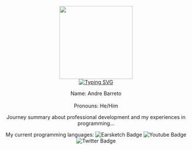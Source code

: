 <div id="header" align="center">
  <img src="https://i.imgur.com/DQtEKwl.png" width="200"/>
</div>

<div id="intro" align="center">
<a href="https://git.io/typing-svg"><img src="https://readme-typing-svg.demolab.com?font=Fira+Code&pause=1000&random=false&width=500&lines=Hello!+%F0%9F%91%8B+Allow+me+to+introduce+myself!" alt="Typing SVG" /></a>

<p>
  Name: Andre Barreto <br></br>
  Pronouns: He/Him

  Journey summary about professional development and my experiences in programming...
</p>

<div id="badges">
  My current programming languages:
  <img src="https://img.shields.io/badge/EarSketch-purple?style=for-the-badge&logo=data%3Aimage%2Fpng%3Bbase64%2CiVBORw0KGgoAAAANSUhEUgAAASwAAACWCAYAAABkW7XSAAAYaElEQVR42u2dCVRU973H%2B5r22Bd1VBTZBlkGlV02EQSUfd9xAFkExYhsKpAouGDdtQ1D3E3q8iKbJU3aRAyYNIuaYtM2m%2B28xCbN0cc7aULSl8PLa59tXzvvfk%2BkJ7Ew8784wAzz%2FZwz5%2FT0xHuY33w%2F37n%2Fe%2B%2Fc%2B41vEEIIIYQQQgghhBBCzIbnnntO2bi1MWvduoeOp2ek%2FaGgsKCXUyHjBfKG3CF%2F27ZtzUYeORXyNU6cPBG6adPGxqzsrP75C9x0D07913%2B8bO1sdMeOHWNoyJiDnCFvX80f8ohcIp%2FIKadkgQwMDPzL2bNnXIqLix5JTknqnz3H6mshufcVGRWp4dTIWIOc6cshcoq8IrfIL3LMqU1iXnjhsmL79m0JGZnp111cnfWW1FdfKpXrB1u2bAngBMlYgXwhZ6KZRH6RY%2BQZueYEJxGdnZ0ztm%2FfvjZ0aUj%2FzFkzhItq6DXLaqYuIiK8lpMkYwXyhZzJzSbyjFwj38g5J2nGdD3VNUX6BkoOCVny1PwFbv8tNwx4KWZM17nNV%2F1Z2g1%2FmhMlYwXyhZwhb6PJKfKNnCPvyD0namacOHHCMyEh%2FnFPL4%2BBqdMelPXhW82epZP%2B3aD0zdWblJSoWVf%2BkPrsubO%2BnCoZK5Av5Ax5Q%2B6QP%2BRQTm6Rc%2BQduUf%2BOVUzYGBg4NvS2n5V8JLFb8yYqZD1gTs5z7uDf5eTk32gaeeO9CtXr%2FDYABl3rkq5Q%2F6QQ%2BQRuZSTY%2BQe%2Fw4ewAdO1ETZurVRmZKa%2FH2lo8MXcvaqVG6qPy5bFvFiYVFBUWdnh4qTJKYC8ohcIp%2FIqZy9LXgAH%2BAFJ2mCJCYldMyxnv0XOR%2Bq9E2kq62rLb9w4YIVJ0hMFeQTOUVe5XwZwwd4wQmaEOdbzzslJiW%2BKOeDxBmZVSXFrQcPHXTgBIm5gLwit3LOKMIL%2BAFPOEETIDkl%2BS05Z1cCAv0H9%2Bzdw8sUiNmC%2FCLHcs52wxNObgJ59713FWr1ijOie1bTpk%2FVRUVH9be1tfEMCjF7kGPkGbkW3dOCL%2FCG05sAMjMzKufaWAufQZG%2BYV7bubPJnpMjkwXkGbkWdQC%2BZEjecHLjzI%2Be%2FpHSd5HvFzKWgZ8%2F%2FczTPFtCJh3INfIt6gK8gT%2Bc3Dhx4UKnIjUtpVf0A1rovmCwfP26BE6OTFaQb%2BRc1An4A484uXGguLiowsl5nvBxq4qK9Q2cGpnsIOeix7PgDzzi1MaYmzdvKrx9vPpFDzJGR0e9zqkRSwF5Fz0JBY%2FgE6c2hqhz1XVyloKVVZVcChKLAXmXszSET5zaGPHw5npbH1%2Fvq6IfRsSy8I6jx47yG4RYDMg7ci%2FqCHyCV5zcGJCRmZ5rYztX6DYxSkcH3c6dTUGcGrE0kHvkX8QT%2BASvOLUxQPrm6BJdn4dHhL3CiRFLBfkXPc4LrzgxI%2FPOO%2B8oXFUuQmtz67lz7qSmpazh1IilgvzDAxFf4BX84tSMyOEjhxNE964clPYf5OapeQ92YrEg%2F%2FBAdC8LfnFqRiQ7J6tFxtnB3r7rffzGIBYL8g8PRJ2BX5yakbh9%2B%2FY0d4%2BFz4sOPzMrg4%2FlIhYPPBB1Bn7BM07NCDQ0Nng5uzhpRYff0LhFzakRerNFLeoM%2FIJnnJpx1uPRTs7zPhO9n%2FWNGzdsODVi6cAD0ecawC94xqkZgfSMNLXog089PN11nBghXwIfRB%2FMCs84MSOgclOprWZbCQ0%2BPiGehUXIXeCD2KPtrPAwFhaWMfDz9ysXXYtPV0zjRXCj4NNPP%2F3WEz94IqBZ05x%2B%2FPixxAsXOt04FfMHPoi6A884MSNQs6FGeOhKRyULSyb79u0rSUlN7sdjz4fmaO9gryssKug992%2FnQjkh8wU%2BiLoDzzgxI1C%2Bfl2X%2BDMGXTl0GWzdtjXV1s5m5LtT%2Bvr0X%2By%2ByNtKm%2B3hFFdhd%2BAZJ2aUwipnYY0B7e1t1sHBi583dAPE1WtKd3BallBY5XSHhWW6NApe37Y0LJQzZWERFtbEsnHjBq95To4GC2tx8GLOlIVFWFgsLMLCYmFZIJcv9zpqWpqDmzWPBkv%2F22lgYOABFhZhYbGwTIrOzg7l7t276pKSE697enncwisxKeH1Xbu%2Bu5WFRVhYLCyToeupH4b6%2BHoPKmZM%2F6c54P%2BLi4%2FtffyJU0oWFguLhcXCmlDOnj2rDAwM6NM3C1wIGp8Q38LCYmGxsFhYE8rsOVZe06ZPNVg2sXGxn7GwWFgsLBbWhCK9Vy%2FpZbBs0tLTdCwsFhYLi4XFwiIsLMLCYmERFhYLyyRpatoR2tjYoFHnrugqKS3pqquv23jk6BF3FhZhYbGwTIaz585aFxYVnLeaPWvYuz%2BWlKwq%2BsUvfjGFhUVYWCysCSc1LUUzy2qmvmcrDhYWFapZWISFxcKacKQS6Dd0W5eY2JjTLCzCwjIz1lesFx6623yVWQzdP8DP4HvxXeTTxcIi9wN8EHUHnnFiRqB0dYmM%2B1IvYmGxsMhd4IOoO%2FCMEzMCcfGxwkNPS09lYbGwyF3gg6g78IwTMwIurs7CQ8%2FLz9OwsFhY5Evgg6g78IwTMwIhoSFfiAwcD1MIWhyoZmGxsMiXwAd9Dxn56guecWL3yRtvvKEc7lql4V529rb98fFxoSwsFhb5EvgAL8QepjpLB984tfugsKjwIeFLGlSufe0d7UoWFguLfAl8gBeiDsE3Tm2U3Lp9a%2FqSkOAe0WEnJSceN5f3xsIi4wW8EHUIvsE7Tm0UVFVXBbm4On8oMmhcaLmjaUcCC4uFRb5O084dCfBD8MD7h%2FCOUxsFK1bkPD5jpkJo0GHhYf3m9N5YWGQ8gR8iHsE3eMeJyeT8%2BfOlSkcHobKynjvnjrT2rmRhsbDI8MAPeCLiE7yDf5yaIDt37kx1nKfUia67IyLCr3V3d9uxsFhYZHjgBzwRdQr%2BwUNOzgCbt2zO9vB0%2F4PoYJ1dnHRt7a2h5vY%2BWVhkvIEn8EXULXgIHzm5Yfj000%2B%2FuXv37mgvb0%2FtcI%2BtGu41e47VX9Mz0s%2Bb4%2FtlYZGJAL7AGxG%2F4CF8hJfwk9O7S1%2FfzxSlq0u3ePt43RRtf7yWLg19sbq6yomFxcIiYsAXeCPHM3gJP%2BGpRQ9Pq9UqqqqrsqOiIztxl03RAaL5fXy9tQcO7Pcz1%2FfOwiITBbyBP6IrmaG74MJT%2BApvLWhvqk9x8uSJ0JUF%2BQ3SAJ51m68anK6YJjw4%2FLeRUctfr6mpDjPnObCwyEQCf%2BCRXPfgK7yFv%2FAYPk%2FKAV29ejWlpaWlNj8%2Frzc4eHE%2FfpA5ddqDOjm7phiYNKz%2Bx5943NPc58HCIhMNPIJPckoLL3gLf%2BExfIbX8Nssh7B6Tak2LGyp1s9vkXbBwvnawKCAP7l7LMS1UjrRq21HOMCuq66pbm1uftTaVN7rj3%2F8Y2X9w%2FUnsrIzf5qZlfFyQ2ND10svvxRkqYV19tyZgjVlqzuysrOuS%2FPo3tKw%2Bcmenufny5lpW1trwvqK9aczMtOvpaal9Bw6dFDT9dQPhX8f%2BtFHH32n80JnQUnpqqezc7JfX6HOeebQ9w59d%2BDzgW%2FL%2BTvOnz8fWlFZ0ZWVlfkz6f1catq5Q%2FP222%2FJ%2Bp1qW3tbdVnZmi4pH9elbVx8tPnRaikzJrVHAp%2FgFfwarZvwGn7Dc%2FgO7%2BE%2FegB9YPZ7DnJeWGenpqVq9%2B7dk2lK77Ouvu5JlZvrnWGuX7mzqmRVqyUV1qlTJz1TUpP7hrurhrOL052KyvUG53HmzA9mZ2RmdNjYzv0nGaRtfFFZVbHK0DZwp4HIyOVayHPvNpaEBA%2Fs2bOn6Le%2F%2Fa3BwsjLz%2F2Znb3t%2F927V%2BHuvvCz%2FJX5JYb%2B%2FcFDBz1j42L67n3ICLK8yM93sL2jfYWpebtv394seCbnuJbICzm3iMLC9SI5OdkvNTU1qT%2F%2F%2FHOTOqVaV1dbpu%2BJN%2FjQa2qqt1lKYYVHhPXqW1bg5x6lq0vK9G0jOibqsL6ZSnkYlPZ2Rvyt6KVLl6wWBwc9o%2B99uKpcBnPz1Hp%2FESEV73F9hyqUSgfd%2FgP79V73l5AY%2F7a%2B1YSHp%2FsHUoYCTM1deAbf4J2c67UstrDs7O1wx9DXGhq2rH%2FllVdUpvoelY4OBu%2BA6uXt2ffmm2%2BOuITw8zenwgoa8e%2Fo7%2B%2B31lc0%2FzjL5OJ8Sfpvp460ncDAAIPbSM9IG%2FHvKCktiZYK6TND25D24EbcxubNj3hJohqch7Qn2DbSNqTPPNTQXsrMWTPw8xeTvtEk%2FNsieQgf4SULa5iXvYNUWHl5vdJyS%2F3aa69Zm%2Bp7lJYcXQLXrvzyl7%2F6pctI25CWKAbnEbo0ZES5pCWLl7RXY1CuqOjI%2FxxpG3v37fFyVbka3Ia0zNJXWAtFlhHzF7i9LP23c0bazkL3BSI%2FwerSU75qb28vkZyNuI3snCwvWzsbg%2FOIiY0ZcRvSZx5j6Fgt5iVlyKQLC%2F7BQ%2FgIL1lYBs5C%2BPh669aVr%2Bs%2BcuRwjKm9x02bNu3UtwTC31%2B8qkjvveWjoiJP67sThSTOnbK1a0Zcvrz44gtKaRt9hk5U5K%2FUf497qdBO69sG9p7qH67XK1dScmK%2FvmUUBK7ZUK3377jvwtq0US19SYxLYcXGxehdIi%2BPXKZ3Hh4e7p9IGVpuiv7CN3gH%2F%2BSexbfoY1hDrznWs3EXxJ6jR4%2BEmNL7zMzKuDDXxvovwyw5dFLwrxg%2ByHzGJSkp8aXhSkvae9KVlpZobt68qfcAcUdHh1Jarv0HZjRcWUl%2FR9fhw4cVBs6qWcUnxGmHO0vkoLS%2FU1Vd2Wq4wDf6hUeEvTfcnoVUAH%2FPzMrsNrSNyVRYtXWbgqV53Lp3HigAJ%2Bd5f3z4kYfzTc1b%2BAXPhsvSpC4sSTSttJTR%2Bi7y0UrLAG3Q4sC%2FIowYxP00tqvKRbdyZX7pk08%2BOdVU3mtra2tSTk52r7SXol22PEKbkZH%2B4rlz5%2FIHBgYeEN2GRtNcl5%2Bf9%2BrSsFBtVHSUtqCwoPPM2TPCNyL8yU9%2Bomh5rCVbCtsl%2FA0Ry8K1RcVFL3z%2F0e8LLzl%2Bo%2F2N4vDhx8pS01KuhIUv1cbGxtwoLi56vuupLlk%2FKt%2BzZ49GKvLr0nJXm5iUoJX%2B9%2BX29nahv2MyFRaQMvDtHU07WqRM%2FBzzkPZCteXl605ImXEzJV%2FhE7yCX%2FezIoLf%2BAzhO7yH%2F%2BgB9ME3zJErV65kSnLWq3NX9C5eHNSPPRG5BYblSUxs9AsHDx607N80TUImW2GZA%2FAIPomcNLm3oOAvPIbPmpbmevg9KYN57do1xbFjR0OlvYqGyKjlz6rcXGX9NAfX%2BkjN3Xrw4IEAas7CYmGNtqwOBMAj0SdSDf3SBL7C27z83AZ4DJ8tJqQ3bryjqKyqWCEtqX4o57oPDDkkdEnfY489xkcSsbBYWDKBN%2FBHTlnBT3gKX%2BGtRYf12rWrijVrVm%2F18fX5QM7PAeLj47o0Gg1Li4XFwhI%2BZqpRwhs5P5ODl%2FATnjKpd%2Fnkk0%2B%2BuWfv7jh3j4Va0SXiXBvrOxmZGQc4PRYWC0sM%2BAJvRJeA8BFewk%2BmdBhqNtSoFyycPyh89tDVZfDixYvcy2JhsbAMAE%2Fgi6hb8BA%2BMp0GeGTzwyvv%2FQGr%2Fkd8Le26%2FvPr3F1lYbGwRgB%2BwBNRp%2BAfPGQyBdm3f1%2Bl6C0vcIeE%2BIT4dE6NhcXCGh74AU9Eb%2BUE%2F5hKmSQmJrSLHhxcHrnsLU6MhcXCGh74IXoyC94xkaMgMyszVOnoIPTEWvwC%2FsSJ4%2BGcGguLhfV14AX8EHyIaj%2B8YyJHwZUrV6ykEP5UdN29YkWOhlNjYbGwvg68kPGEnJ%2FCOyZylGRkZtSKDnv%2BArcrvb29NpwaC2s0hXXgwH43lcr1TUPbyF%2BZd9Jc5gof4IWoQ%2FCNabwPXn311VDR27ba2dt%2BmJySFMSpsbBGU1igomJ9rb7f1nl4egxKJWA2l9HAB3ghejty%2BMY03ichoUuECstBaa9btiyC142wsEZdWKCxsbF5kd%2Bi%2Fxo67jP0lJjo6KhfVVZV%2BJnTXOEDvBDxB54xiUbAzs62S%2FRX5HHxsY2cGAvrfgpriPaOdvXJUycePXL0SFVPT49Z7nnAB9G7osAzJtEIRCwLF77gLScnm0NnYRmlsCYD8EHUHXjGJBqBwqJC4aEHBgVw6CwsFtZd4IOoO%2FCMSTQC5evLu2ScKeTQWVgsrLvAB1F34BmTOM6FpXJz5dDNEDxg1NDxycSkhNMsLHnABxYWC4sYmeycrF59P8NynKf8c2FhQTELi4XFwiITTktLiyojM%2BONkZ6c1NDYcLyjo2MKC4uFxcIiJsGNGzcU9Y%2FUrykqKry0pmw1Hm%2F%2Fh1Ulxac0mmaDz6ZkYbGwWFjEbGBhsbBYWISFxcIiLCzCwmJhsbBYWCwsFhYLi4VFWFgsLMLCIiwsFhYLi7CwWFgsLBYWYWGxsAgLi7CwWFgsLMLCYmGxsFhYhIXFwiIsLMLCYmGZe2GtY2ERFtaYF9Y6umMMamqqhYfuOE%2FJobOwWFh3gQ%2Bi7sAzJskIBAYFVIgOXTFjOofOwmJh3QU%2ByHgeQgWTZJzdWrXV7FlCQ49PiPs7J8bCYmF9CXwQ8QZ%2BwTMmyQikp6epXVychQrL3WMhHwbJwmJh3QU%2BiHgDv%2BAZk2QE8vPzop1dnD4Tfdz22%2B%2B85cCpsbAsvbDgAXwQ8QZ%2BwTMmyQg0NDZ4SQPViq7F6%2Bpr%2BU3BwrL4wqqrr1OLOgO%2F4BmTZARu3749Tdq1fV50%2BCkpyRpOjYVl6YUFD0SdgV%2FwjEkyEjkrsltEh%2B%2Bqcunt6elRcGosLEstLOQfHog6A7%2BYIiNy9OiRBDxMU%2BhaLEfl7dy83CWcmuWwYUNNjpe3598MZUPKkEUUFvIPD0R8gVfwiykyIr%2F%2B9a8VKjfXQZEPwMZ27t%2Byc7I3cWqWQ3V1VaCUj9%2Fpy8V0xTSdp5fHaUuYB%2FIPDwR%2FHTIIv5giI7NseUSX6F5WZORyLSdmOUhLoAfTM9Ka5tpYD5uHWVYzdaFLQ%2FrWlK22iD0J5F907wpeMUFjQEZmRq70rSG0l2U9d46utq6Wu7kWxPXrfYrUtJT9IaFL3ndVueps7Wx1Ts7zdP4BfoMJifGnd%2B3eFaD9d%2B2UyT4H5B75F1yNDMIrpmcMqKqunOvj6%2F2q6IHEoMWBvRpNs5KTsxxu3bo1pb29zb94VXHh2ofKGgqLCkoPfe9Qwu9%2F%2F%2FsplvD%2BkXfkXtQR%2BASvmJwxQgpineiHoXR0uFO%2BvvwhTo1YCsg7ci%2FqCHzi1MYQXCviH%2BDfL%2FqBSMuBz99%2F%2F33uZZFJD3KOvIu74d%2FPa6%2FGgcyszJX2Dnb%2FI%2FrBxMREd3V3X%2BRZEDJpQb6Rc1En4A884uTGgWeeeebB2LjYs6Ifzuw5Vn8pKCw4xMmRyQryjZyLOgF%2F4BEnN060tbUpFvn5Ci8NbWzn6jZu3FDGyZHJBnKNfIu6AG%2FgDyc3zlRVVVXOc3L8X9EPysPTY3DHju08CE8mDcgzci3qAHyBN5zcBFFWtmY%2FrmCWsXbX5eblFh0%2B%2FNgUTo%2BYK8gvcow8i2YfnsAXTm%2BCyc7OelZavwt%2FcHOsZ%2BvCI8J%2B1H2pW8XpEXMDuUV%2BkWMZx3F18ITTMwHa2loV2TlZ50RvVjb0Cgj0H5TW%2F7UDAwMPcIrE1EFOkVfkVk7O4QX8gCecogmxcdOGVjkXzeE1bfpUXc6KHO2%2BfXvTOUFiqiCfyCnyKiff8AFecIKmua63zsvPbfD08hiU88HOnDVD5%2B3jNRAXH3ty7UNrs3p7e%2FlNRCYc5BB5RC6RT%2BRUzhcxPMjLz2uAF5ymCbN9%2B7aisLCll%2BSc6h3adXZxdR4MDAp4Nik5cYdG05zw3HPPsbzIuIG8IXfIH3KIPMo91IHcI%2F%2FwgBM1E86dO2eVlZW5x9%2Ff7z25H%2FjQY4%2BCggIHg4MX9yYnJzVt27aVVwWTMQP5Qs6QN%2BRO9LF2937hIu%2FIPfLPqZoZH3%2F88QO7du3yjU%2BIe8LP3%2B%2Fj0RTX0L2UUlKTb3GiZKxAvpCz0eQTuUa%2BkXPkHbnnRM2Yy5cvT9m1e9cy6ZvnTQelvexA4PqVuPhYPtiCjBnIl5zrCYdeyDNyjXwj55zkJOLd996dcvLUiYCVBStPS99IgzIeatFfVVUZygmSsQL5Qs5EM4n8IsfIM3LNCU5yenp6ZtTUVKvzV%2Bb3us1X6fSdVYyOiT720UcffYtTI2MF8oWc6Tvrh5wir8gt8supWSjd3RddNmzckLJ2bdnLEcvC%2F%2FTV08dKRwfdyVMneT8tMuYgZ8jbVy%2B3QR6RS%2BQTOeWUyNf48MPfKY4cORLa0LCltnhV0fWtW7de5FTIeIG8IXfIH3KIPHIqhBBCCCGEEEIIIYSYF%2F8P%2Ft1NfzsNsF4AAAAASUVORK5CYII%3D" alt="Earsketch Badge"/>
  <img src="https://img.shields.io/badge/YouTube-red?style=for-the-badge&logo=youtube&logoColor=white" alt="Youtube Badge"/>
  <img src="https://img.shields.io/badge/Twitter-blue?style=for-the-badge&logo=twitter&logoColor=white" alt="Twitter Badge"/>
</div>
</div>

<!--
**andrebarretocubed/andrebarretocubed** is a ✨ _special_ ✨ repository because its `README.md` (this file) appears on your GitHub profile.

Here are some ideas to get you started:

- 🔭 I’m currently working on ...
- 🌱 I’m currently learning ...
- 👯 I’m looking to collaborate on ...
- 🤔 I’m looking for help with ...
- 💬 Ask me about ...
- 📫 How to reach me: ...
- 😄 Pronouns: ...
- ⚡ Fun fact: ...
-->


